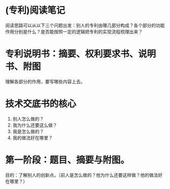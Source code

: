 # (专利)阅读笔记

阅读思路可以从以下三个问题出发：别人的专利由哪几部分构成？各个部分的功能作用分别是什么？是否能按照一定的逻辑把专利的实现流程梳理出来？

# 专利说明书：摘要、权利要求书、说明书、附图

理解各部分的作用，要写哪些内容上去。

# **技术交底书的核心** 

1. 别人怎么做的？
2. 我为什么还要这么做？
3. 我是怎么做的？
4. 我的做法好在哪里？



# 第一阶段：题目、摘要与附图。

目的：了解别人的创新点。（前人是怎么做的？他为什么还要这样做？他的做法好在哪里？）